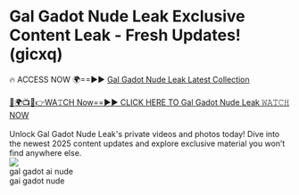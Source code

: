 # Gal Gadot Nude Leak Exclusive Content Leak - Fresh Updates! (gicxq)

🔥 ACCESS NOW 🌍==►► <a href="https://tinyurl.com/2mz8nhtm" rel="nofollow">Gal Gadot Nude Leak Latest Collection</a>
<br><br>
[🔴🌍📺📱👉WA𝚃CH Now==►► CLICK HERE TO Gal Gadot Nude Leak 𝚆𝙰𝚃𝙲𝙷 NOW](https://tinyurl.com/2mz8nhtm)
<br><br>
Unlock Gal Gadot Nude Leak's private videos and photos today! Dive into the newest 2025 content updates and explore exclusive material you won’t find anywhere else.
<br>
<a href="https://tinyurl.com/2mz8nhtm" rel="nofollow" data-target="animated-image.originalLink"><img src="https://camo.githubusercontent.com/8a4f000d20f83aca3bf7ec5f350d767afa0574a8a352519fd8cfa583a6f93a33/68747470733a2f2f692e696d6775722e636f6d2f644a486b345a712e676966" data-canonical-src="https://i.imgur.com/dJHk4Zq.gif" style="max-width: 100%; display: inline-block;" data-target="animated-image.originalImage"></a>
<br>
gal gadot ai nude<br>
gai gadot nude